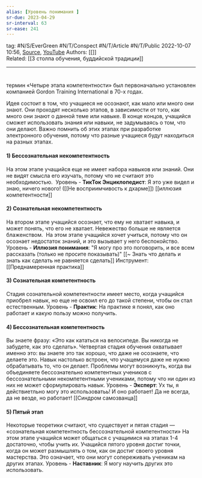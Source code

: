 ```yaml
---
alias: [Уровень понимания ]  
sr-due: 2023-04-29
sr-interval: 63
sr-ease: 241
---
```

tag: #N/S/EverGreen  #N/T/Conspect #N/T/Article  #N/T/Public 
2022-10-07 10:56, [Source](https://www.kdplatform.com/four-stages-learning/),  [YouTube](https://www.youtube.com/watch?v=x4-3X4qUIaE)
Authors: [[]]   
Related:  [[3 столпа обучения, буддийской традиции]]

---
#
 термин «Четыре этапа компетентности» был первоначально установлен компанией Gordon Training International в 70-х годах.

Идея состоит в том, что учащиеся не осознают, как мало или много они знают. Они проходят несколько этапов, в зависимости от того, как много они знают о данной теме или навыке. В конце концов, учащийся сможет использовать знания или навыки, не задумываясь о том, что они делают. Важно помнить об этих этапах при разработке электронного обучения, потому что разные учащиеся будут находиться на разных этапах.

#### **1) Бессознательная некомпетентность**
На этом этапе учащийся еще не имеет набора навыков или знаний. Они не видят смысла его изучать, потому что не считают это необходимостью. 
Уровень - **ТикТок Энциклопедист**: Я это уже видел и знаю, ничего нового!
([[Не восприимчивость к дхарме]])  [[иллюзия компетентности]]

#### **2) Сознательная некомпетентность**
На втором этапе учащийся осознает, что ему не хватает навыка, и может понять, что его не хватает. Невежество больше не является блаженством.  На этом этапе учащийся хочет учиться, потому что он осознает недостаток знаний, и это вызывает у него беспокойство.
Уровень - **Иллюзия понимания**: "Я могу про это поговорить, и все всем рассказать (только не просите показывать)"
[[~ Знать что делать и знать как сделать не равняется сделать]]
Инструмент: [[Преднамеренная практика]]

#### **3) Сознательная компетентность**
Стадия сознательной компетентности имеет место, когда учащийся приобрел навык, но еще не освоил его до такой степени, чтобы он стал естественным.
Уровень - **Практик**: На практике я понял, как оно работает и какую пользу можно получить.
#### **4) Бессознательная компетентность**
Вы знаете фразу: «Это как кататься на велосипеде. Вы никогда не забудете, как это сделать». Четвертая стадия обучения охватывает именно это: вы знаете это так хорошо, что даже не осознаете, что делаете это. Навык настолько встроен, что учащемуся даже не нужно обрабатывать то, что он делает. Проблемы могут возникнуть, когда вы объединяете бессознательно компетентных учеников с бессознательными некомпетентными учениками, потому что ни один из них не может сформулировать навык.
Уровень - **Эксперт**: Ух ты, я действиетльно могу это использоватьь! И оно работает! Да не всегда, да не везде, но работает! 
[[Синдром самозванца]]
#### **5) Пятый этап**
Некоторые теоретики считают, что существует и пятая стадия — «сознательная компетентность бессознательной компетентности»
На этом этапе учащийся может общаться с учащимися на этапах 1-4 достаточно, чтобы учить их. Учащийся пятого уровня достиг точки, когда он может размышлять о том, как он достиг своего уровня мастерства. Это означает, что они могут сопереживать ученикам на других этапах.
Уровень - **Наставник**: Я могу научить других это использовать.
